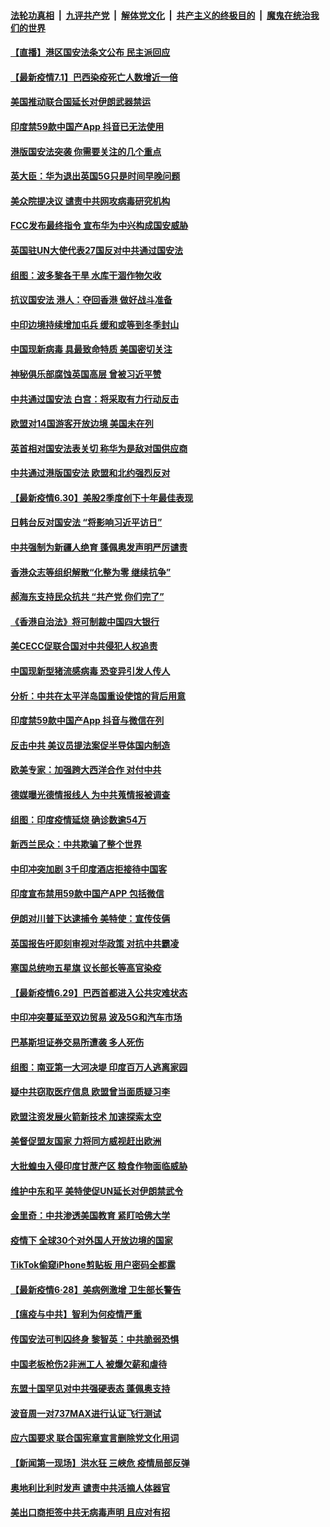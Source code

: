 ####  [法轮功真相](../../../../basic/blob/master/README.md?t=07011331) &nbsp;|&nbsp; [九评共产党](../../../../9ping.md/blob/master/README.md?t=07011331) &nbsp;|&nbsp; [解体党文化](../../../../jtdwh.md/blob/master/README.md?t=07011331)  &nbsp;|&nbsp; [共产主义的终极目的](../../../../gczydzjmd.md/blob/master/README.md?t=07011331) &nbsp;|&nbsp; [魔鬼在统治我们的世界](../../../../mgztzwmdsj.md/blob/master/README.md?t=07011331) 

#### [【直播】港区国安法条文公布 民主派回应](../pages/nsc418/n12219819.md?t=07011331) 

#### [【最新疫情7.1】巴西染疫死亡人数增近一倍](../pages/nsc418/n12223137.md?t=07011331) 

#### [美国推动联合国延长对伊朗武器禁运](../pages/nsc418/n12223133.md?t=07011331) 

#### [印度禁59款中国产App 抖音已无法使用](../pages/nsc418/n12223148.md?t=07011331) 

#### [港版国安法突袭 你需要关注的几个重点](../pages/nsc418/n12222881.md?t=07011331) 

#### [英大臣：华为退出英国5G只是时间早晚问题](../pages/nsc418/n12223030.md?t=07011331) 

#### [美众院提决议 谴责中共网攻病毒研究机构](../pages/nsc418/n12223006.md?t=07011331) 

#### [FCC发布最终指令 宣布华为中兴构成国安威胁](../pages/nsc418/n12222824.md?t=07011331) 

#### [英国驻UN大使代表27国反对中共通过国安法](../pages/nsc418/n12222760.md?t=07011331) 

#### [组图：波多黎各干旱 水库干涸作物欠收](../pages/nsc418/n12221649.md?t=07011331) 

#### [抗议国安法 港人：夺回香港 做好战斗准备](../pages/nsc418/n12222716.md?t=07011331) 

#### [中印边境持续增加屯兵 缓和或等到冬季封山](../pages/nsc418/n12222557.md?t=07011331) 

#### [中国现新病毒 具最致命特质 美国密切关注](../pages/nsc418/n12222596.md?t=07011331) 

#### [神秘俱乐部腐蚀英国高层 曾被习近平赞](../pages/nsc418/n12222573.md?t=07011331) 

#### [中共通过国安法 白宫：将采取有力行动反击](../pages/nsc418/n12222567.md?t=07011331) 

#### [欧盟对14国游客开放边境 美国未在列](../pages/nsc418/n12222348.md?t=07011331) 

#### [英首相对国安法表关切 称华为是敌对国供应商](../pages/nsc418/n12222449.md?t=07011331) 

#### [中共通过港版国安法 欧盟和北约强烈反对](../pages/nsc418/n12222076.md?t=07011331) 

#### [【最新疫情6.30】美股2季度创下十年最佳表现](../pages/nsc418/n12220711.md?t=07011331) 

#### [日韩台反对国安法 “将影响习近平访日”](../pages/nsc418/n12221801.md?t=07011331) 

#### [中共强制为新疆人绝育 蓬佩奥发声明严厉谴责](../pages/nsc418/n12221779.md?t=07011331) 

#### [香港众志等组织解散“化整为零 继续抗争”](../pages/nsc418/n12221597.md?t=07011331) 

#### [郝海东支持民众抗共 “共产党 你们完了”](../pages/nsc418/n12221534.md?t=07011331) 

#### [《香港自治法》将可制裁中国四大银行](../pages/nsc418/n12221322.md?t=07011331) 

#### [美CECC促联合国对中共侵犯人权追责](../pages/nsc418/n12221191.md?t=07011331) 

#### [中国现新型猪流感病毒 恐变异引发人传人](../pages/nsc418/n12220958.md?t=07011331) 

#### [分析：中共在太平洋岛国重设使馆的背后用意](../pages/nsc418/n12220282.md?t=07011331) 

#### [印度禁59款中国产App 抖音与微信在列](../pages/nsc418/n12220539.md?t=07011331) 

#### [反击中共  美议员提法案促半导体国内制造](../pages/nsc418/n12220479.md?t=07011331) 

#### [欧美专家：加强跨大西洋合作 对付中共](../pages/nsc418/n12220420.md?t=07011331) 

#### [德媒曝光德情报线人 为中共蒐情报被调查](../pages/nsc418/n12219959.md?t=07011331) 

#### [组图：印度疫情延烧 确诊数逾54万](../pages/nsc418/n12219019.md?t=07011331) 

#### [新西兰民众：中共欺骗了整个世界](../pages/nsc418/n12219388.md?t=07011331) 

#### [中印冲突加剧 3千印度酒店拒接待中国客](../pages/nsc418/n12220108.md?t=07011331) 

#### [印度宣布禁用59款中国产APP 包括微信](../pages/nsc418/n12220183.md?t=07011331) 

#### [伊朗对川普下达逮捕令 美特使：宣传伎俩](../pages/nsc418/n12220063.md?t=07011331) 

#### [英国报告吁即刻审视对华政策 对抗中共霸凌](../pages/nsc418/n12220075.md?t=07011331) 

#### [塞国总统吻五星旗 议长部长等高官染疫](../pages/nsc418/n12219918.md?t=07011331) 

#### [【最新疫情6.29】巴西首都进入公共灾难状态](../pages/nsc418/n12215001.md?t=07011331) 

#### [中印冲突蔓延至双边贸易 波及5G和汽车市场](../pages/nsc418/n12219705.md?t=07011331) 

#### [巴基斯坦证券交易所遭袭 多人死伤](../pages/nsc418/n12219225.md?t=07011331) 

#### [组图：南亚第一大河决堤 印度百万人逃离家园](../pages/nsc418/n12219391.md?t=07011331) 

#### [疑中共窃取医疗信息 欧盟曾当面质疑习李](../pages/nsc418/n12219204.md?t=07011331) 

#### [欧盟注资发展火箭新技术 加速探索太空](../pages/nsc418/n12219018.md?t=07011331) 

#### [美督促盟友国家 力将同方威视赶出欧洲](../pages/nsc418/n12217695.md?t=07011331) 

#### [大批蝗虫入侵印度甘蔗产区 粮食作物面临威胁](../pages/nsc418/n12218835.md?t=07011331) 

#### [维护中东和平 美特使促UN延长对伊朗禁武令](../pages/nsc418/n12218609.md?t=07011331) 

#### [金里奇：中共渗透美国教育 紧盯哈佛大学](../pages/nsc418/n12217783.md?t=07011331) 

#### [疫情下 全球30个对外国人开放边境的国家](../pages/nsc418/n12205194.md?t=07011331) 

#### [TikTok偷窥iPhone剪贴板 用户密码全都露](../pages/nsc418/n12217947.md?t=07011331) 

#### [【最新疫情6·28】美病例激增 卫生部长警告](../pages/nsc418/n12212934.md?t=07011331) 

#### [【瘟疫与中共】智利为何疫情严重](../pages/nsc418/n12217721.md?t=07011331) 

#### [传国安法可判囚终身 黎智英：中共脆弱恐惧](../pages/nsc418/n12217544.md?t=07011331) 

#### [中国老板枪伤2非洲工人 被爆欠薪和虐待](../pages/nsc418/n12217591.md?t=07011331) 

#### [东盟十国罕见对中共强硬表态 蓬佩奥支持](../pages/nsc418/n12217571.md?t=07011331) 

#### [波音周一对737MAX进行认证飞行测试](../pages/nsc418/n12217519.md?t=07011331) 

#### [应六国要求 联合国宪章宣言删除党文化用词](../pages/nsc418/n12217477.md?t=07011331) 

#### [【新闻第一现场】洪水狂 三峡危 疫情局部反弹](../pages/nsc418/n12217350.md?t=07011331) 

#### [奥地利比利时发声  谴责中共活摘人体器官](../pages/nsc418/n12216554.md?t=07011331) 

#### [美出口商拒签中共无病毒声明 且应对有招](../pages/nsc418/n12216909.md?t=07011331) 

